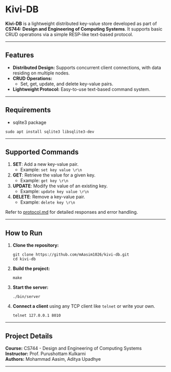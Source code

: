 # **Kivi-DB**  

**Kivi-DB** is a lightweight distributed key-value store developed as part of **CS744: Design and Engineering of Computing Systems**. It supports basic CRUD operations via a simple RESP-like text-based protocol.

---

## **Features**  
- **Distributed Design:** Supports concurrent client connections, with data residing on multiple nodes.
- **CRUD Operations:**  
  - Set, get, update, and delete key-value pairs.  
- **Lightweight Protocol:** Easy-to-use text-based command system.  

---

## **Requirements**  
- sqlite3 package
```
sudo apt install sqlite3 libsqlite3-dev
```

---

## **Supported Commands**  
1. **SET**: Add a new key-value pair.  
   - Example: `set key value \r\n`  
2. **GET**: Retrieve the value for a given key.  
   - Example: `get key \r\n`  
3. **UPDATE**: Modify the value of an existing key.  
   - Example: `update key value \r\n`  
4. **DELETE**: Remove a key-value pair.  
   - Example: `delete key \r\n`  

Refer to [protocol.md](./docs/protocol.md) for detailed responses and error handling.

---

## **How to Run**  
1. **Clone the repository:**  
   ```
   git clone https://github.com/mAasim1026/kivi-db.git
   cd kivi-db
   ```
2. **Build the project:**  
   ```
   make
   ```
3. **Start the server:**  
   ```
   ./bin/server
   ```
4. **Connect a client** using any TCP client like `telnet` or write your own. 
    ```
    telnet 127.0.0.1 8010
    ```

---

## **Project Details**  
**Course:** CS744 - Design and Engineering of Computing Systems  
**Instructor:** Prof. Purushottam Kulkarni  
**Authors:** Mohammad Aasim, Aditya Upadhye

---
